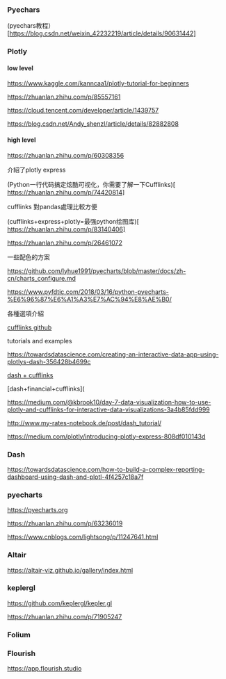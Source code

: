 
### Pyechars

(pyechars教程）[https://blog.csdn.net/weixin_42232219/article/details/90631442]


### Plotly

#### low level

https://www.kaggle.com/kanncaa1/plotly-tutorial-for-beginners

https://zhuanlan.zhihu.com/p/85557161

https://cloud.tencent.com/developer/article/1439757

https://blog.csdn.net/Andy_shenzl/article/details/82882808


#### high level

https://zhuanlan.zhihu.com/p/60308356

介紹了plotly express

(Python一行代码搞定炫酷可视化，你需要了解一下Cufflinks)[ https://zhuanlan.zhihu.com/p/74420814]

cufflinks 對pandas處理比較方便

(cufflinks+express+plotly=最强python绘图库)[ https://zhuanlan.zhihu.com/p/83140406]

https://zhuanlan.zhihu.com/p/26461072

一些配色的方案

https://github.com/lyhue1991/pyecharts/blob/master/docs/zh-cn/charts_configure.md

https://www.pyfdtic.com/2018/03/16/python-pyecharts-%E6%96%87%E6%A1%A3%E7%AC%94%E8%AE%B0/

各種選項介紹

[cufflinks github](https://github.com/santosjorge/cufflinks)

tutorials and examples

https://towardsdatascience.com/creating-an-interactive-data-app-using-plotlys-dash-356428b4699c

[dash + cufflinks](https://community.plot.ly/t/dash-cufflinks/19662/2)

[dash+financial+cufflinks](

https://medium.com/@kbrook10/day-7-data-visualization-how-to-use-plotly-and-cufflinks-for-interactive-data-visualizations-3a4b85fdd999

http://www.my-rates-notebook.de/post/dash_tutorial/

https://medium.com/plotly/introducing-plotly-express-808df010143d


### Dash

https://towardsdatascience.com/how-to-build-a-complex-reporting-dashboard-using-dash-and-plotl-4f4257c18a7f


### pyecharts

https://pyecharts.org

https://zhuanlan.zhihu.com/p/63236019

https://www.cnblogs.com/lightsong/p/11247641.html


### Altair

https://altair-viz.github.io/gallery/index.html

### keplergl

https://github.com/keplergl/kepler.gl

https://zhuanlan.zhihu.com/p/71905247

### Folium

### Flourish

https://app.flourish.studio

